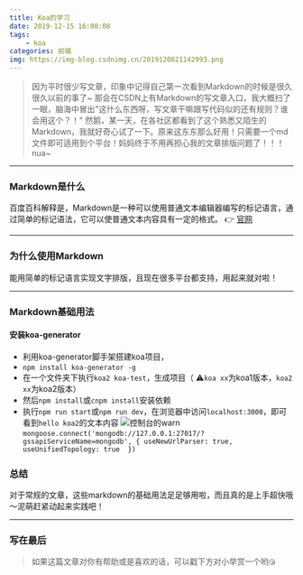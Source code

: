 ```yaml
---
title: Koa的学习
date: 2019-12-15 16:00:08
tags:
    - koa
categories: 前端
img: https://img-blog.csdnimg.cn/2019120821142993.png
---
```

>因为平时很少写文章，印象中记得自己第一次看到Markdown的时候是很久很久以前的事了~
>那会在CSDN上有Markdown的写文章入口，我大概扫了一眼，脑海中冒出"这什么东西呀，写文章干嘛跟写代码似的还有规则？谁会用这个？！"
>然鹅，某一天，在各社区都看到了这个熟悉又陌生的Markdown，我就好奇心试了一下。原来这东东那么好用！只需要一个md文件即可适用到个平台！妈妈终于不用再担心我的文章排版问题了！！！nua~

***
### Markdown是什么
 百度百科解释是，Markdown是一种可以使用普通文本编辑器编写的标记语言，通过简单的标记语法，它可以使普通文本内容具有一定的格式。 👉  [官网](http://www.markdown.cn/)
***
### 为什么使用Markdown
 能用简单的标记语言实现文字排版，且现在很多平台都支持，用起来就对啦！
***
### Markdown基础用法
#### 安装koa-generator
 * 利用koa-generator脚手架搭建koa项目，
 * `npm install koa-generator -g`
 * 在一个文件夹下执行`koa2 koa-test`，生成项目（ ⚠`️koa xx`为koa1版本，`koa2 xx`为koa2版本）
 * 然后`npm install`或`cnpm install`安装依赖
 * 执行`npm run start`或`npm run dev`，在浏览器中访问`localhost:3000`，即可看到`hello koa2`的文本内容
![控制台的warn](https://img-blog.csdnimg.cn/20191215161529733.png)
`mongoose.connect('mongodb://127.0.0.1:27017/?gssapiServiceName=mongodb', { useNewUrlParser: true, useUnifiedTopology: true  })`

###  总结
 对于常规的文章，这些markdown的基础用法足足够用啦，而且真的是上手超快哦～泥萌赶紧动起来实践吧！
***
### 写在最后
> 如果这篇文章对你有帮助或是喜欢的话，可以戳下方对小举赏一个哟`😘`


